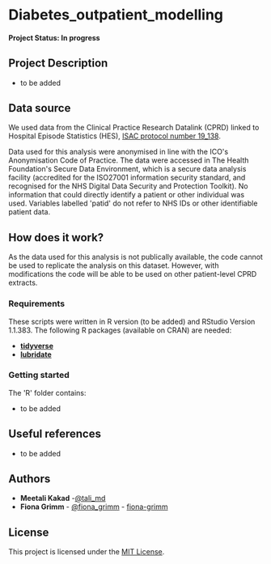 # Diabetes_outpatient_modelling

#### Project Status: In progress

## Project Description
* to be added

## Data source
We used data from the Clinical Practice Research Datalink (CPRD) linked to Hospital Episode Statistics (HES), [ISAC protocol number 19_138](https://www.cprd.com/protocol/variation-healthcare-utilisation-across-primary-and-secondary-care-patients-type-1-and-type). 

Data used for this analysis were anonymised in line with the ICO's Anonymisation Code of Practice. The data were accessed in The Health Foundation's Secure Data Environment, which is a secure data analysis facility (accredited for the ISO27001 information security standard, and recognised for the NHS Digital Data Security and Protection Toolkit). No information that could directly identify a patient or other individual was used. Variables labelled 'patid' do not refer to NHS IDs or other identifiable patient data.

## How does it work?
As the data used for this analysis is not publically available, the code cannot be used to replicate the analysis on this dataset. However, with modifications the code will be able to be used on other patient-level CPRD extracts. 

### Requirements

These scripts were written in R version (to be added) and RStudio Version 1.1.383. 
The following R packages (available on CRAN) are needed: 

* [**tidyverse**](https://www.tidyverse.org/)
* [**lubridate**](https://cran.r-project.org/web/packages/lubridate/vignettes/lubridate.html)

### Getting started

The 'R' folder contains:
* to be added

## Useful references
* to be added

## Authors
* **Meetali Kakad**  -[@tali_md](https://twitter.com/tali_md?lang=en)
* **Fiona Grimm** - [@fiona_grimm](https://twitter.com/fiona_grimm) - [fiona-grimm](https://github.com/fiona-grimm)

## License
This project is licensed under the [MIT License](https://github.com/HFAnalyticsLab/Diabetes_outpatient_modelling/blob/master/LICENSE).

